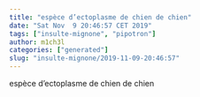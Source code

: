 ```yaml
---
title: "espèce d’ectoplasme de chien de chien"
date: "Sat Nov  9 20:46:57 CET 2019"
tags: ["insulte-mignone", "pipotron"]
author: m1ch3l
categories: ["generated"]
slug: "insulte-mignone/2019-11-09-20:46:57"
---
```


espèce d’ectoplasme de chien de chien
